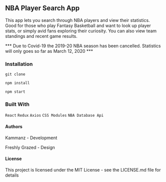 ## NBA Player Search App

This app lets you search through NBA players and view their statistics. Good for those who play Fantasy Basketball and want to look up player stats, or simply avid fans exploring their curiosity. You can also view team standings and recent game results. 

*** Due to Covid-19 the 2019-20 NBA season has been cancelled. Statistics will only goes so far as March 12, 2020 ***

### Installation

``` git clone ```

``` npm install ```

``` npm start ```

### Built With

``` React ```
``` Redux ```
``` Axios ```
``` CSS Modules ```
``` NBA Database Api ```

#### Authors

Kammanz - Development

Freshly Grazed - Design

#### License

This project is licensed under the MIT License - see the LICENSE.md file for details
